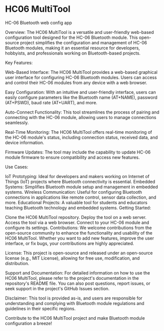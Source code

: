 # HC06 MultiTool
HC-06 Bluetooth web config app

Overview:
The HC06 MultiTool is a versatile and user-friendly web-based configuration tool designed for the HC-06 Bluetooth module. This open-source project simplifies the configuration and management of HC-06 Bluetooth modules, making it an essential resource for developers, hobbyists, and professionals working on Bluetooth-based projects.

Key Features:

Web-Based Interface: The HC06 MultiTool provides a web-based graphical user interface for configuring HC-06 Bluetooth modules. Users can access and control their HC-06 modules from any device with a web browser.

Easy Configuration: With an intuitive and user-friendly interface, users can easily configure parameters like the Bluetooth name (AT+NAME), password (AT+PSWD), baud rate (AT+UART), and more.

Auto-Connect Functionality: This tool streamlines the process of pairing and connecting with the HC-06 module, allowing users to manage connections seamlessly.

Real-Time Monitoring: The HC06 MultiTool offers real-time monitoring of the HC-06 module's status, including connection status, received data, and device information.

Firmware Updates: The tool may include the capability to update HC-06 module firmware to ensure compatibility and access new features.

Use Cases:

IoT Prototyping: Ideal for developers and makers working on Internet of Things (IoT) projects where Bluetooth connectivity is essential.
Embedded Systems: Simplifies Bluetooth module setup and management in embedded systems.
Wireless Communication: Useful for configuring Bluetooth connections in applications like remote control, sensor data collection, and more.
Educational Projects: A valuable tool for students and educators teaching Bluetooth technology and embedded systems.
Getting Started:

Clone the HC06 MultiTool repository.
Deploy the tool on a web server.
Access the tool via a web browser.
Connect to your HC-06 module and configure its settings.
Contributions:
We welcome contributions from the open-source community to enhance the functionality and usability of the HC06 MultiTool. Whether you want to add new features, improve the user interface, or fix bugs, your contributions are highly appreciated.

License:
This project is open-source and released under an open-source license (e.g., MIT License), allowing for free use, modification, and distribution.

Support and Documentation:
For detailed information on how to use the HC06 MultiTool, please refer to the project's documentation in the repository's README file. You can also post questions, report issues, or seek support in the project's GitHub Issues section.

Disclaimer:
This tool is provided as-is, and users are responsible for understanding and complying with Bluetooth module regulations and guidelines in their specific regions.

Contribute to the HC06 MultiTool project and make Bluetooth module configuration a breeze!
